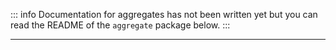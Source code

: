 ::: info
Documentation for aggregates has not been written yet but you can read the
README of the `aggregate` package below.
:::

<hr />

<!--@include: ../../../../aggregate/README.md-->
